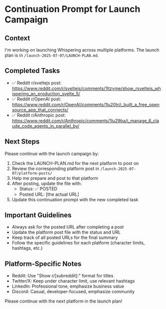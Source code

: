 # Continuation Prompt for Launch Campaign

## Context
I'm working on launching Whispering across multiple platforms. The launch plan is in `/launch-2025-07-07/LAUNCH-PLAN.md`.

## Completed Tasks
- ✅ Reddit r/sveltejs post: https://www.reddit.com/r/sveltejs/comments/1ltzyme/show_rsveltejs_whispering_an_production_svelte_5/
- ✅ Reddit r/OpenAI post: https://www.reddit.com/r/OpenAI/comments/1lu20tr/i_built_a_free_opensource_app_that_connects/
- ✅ Reddit r/Anthropic post: https://www.reddit.com/r/Anthropic/comments/1lu29ba/i_manage_6_claude_code_agents_in_parallel_by/

## Next Steps
Please continue with the launch campaign by:

1. Check the LAUNCH-PLAN.md for the next platform to post on
2. Review the corresponding platform post in `/launch-2025-07-07/platform-posts/`
3. Help me prepare and post to that platform
4. After posting, update the file with:
   - Status: ✅ POSTED
   - Posted URL: [the actual URL]
5. Update this continuation prompt with the new completed task

## Important Guidelines
- Always ask for the posted URL after completing a post
- Update the platform post file with the status and URL
- Keep track of all posted URLs for the final summary
- Follow the specific guidelines for each platform (character limits, hashtags, etc.)

## Platform-Specific Notes
- Reddit: Use "Show r/[subreddit]:" format for titles
- Twitter/X: Keep under character limit, use relevant hashtags
- LinkedIn: Professional tone, emphasize business value
- Discord: Casual, developer-focused, emphasize community

Please continue with the next platform in the launch plan!